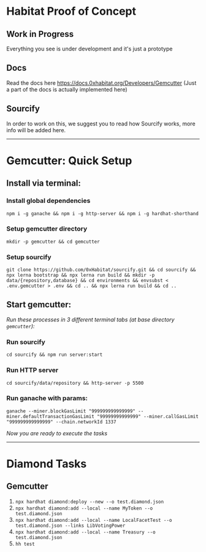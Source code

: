 # Habitat Proof of Concept

## Work in Progress
Everything you see is under development and it's just a prototype

## Docs
Read the docs here https://docs.0xhabitat.org/Developers/Gemcutter
(Just a part of the docs is actually implemented here)

## Sourcify
In order to work on this, we suggest you to read how Sourcify works, more info will be added here.

---
# Gemcutter: Quick Setup

## Install via terminal:

### Install global dependencies
```npm i -g ganache && npm i -g http-server && npm i -g hardhat-shorthand```

### Setup gemcutter directory
```mkdir -p gemcutter && cd gemcutter```

### Setup sourcify
```git clone https://github.com/0xHabitat/sourcify.git && cd sourcify && npx lerna bootstrap && npx lerna run build && mkdir -p data/{repository,database} && cd environments && envsubst < .env.gemcutter > .env && cd .. && npx lerna run build && cd ..```

## Start gemcutter:

*Run these processes in 3 different terminal tabs (at base directory `gemcutter`):*

### Run sourcify
```cd sourcify && npm run server:start```

### Run HTTP server
```cd sourcify/data/repository && http-server -p 5500```

### Run ganache with params:
```ganache --miner.blockGasLimit "999999999999999" --miner.defaultTransactionGasLimit "99999999999999" --miner.callGasLimit "999999999999999" --chain.networkId 1337```

*Now you are ready to execute the tasks*

---
# Diamond Tasks

## Gemcutter

1. ```npx hardhat diamond:deploy --new --o test.diamond.json```
2. ```npx hardhat diamond:add --local --name MyToken --o test.diamond.json```
3. ```npx hardhat diamond:add --local --name LocalFacetTest --o test.diamond.json --links LibVotingPower```
4. ```npx hardhat diamond:add --local --name Treasury --o test.diamond.json```
5. ```hh test```
